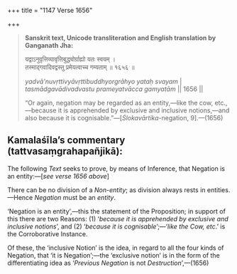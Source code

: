 +++
title = "1147 Verse 1656"

+++
> **Sanskrit text, Unicode transliteration and English translation by Ganganath Jha:** 
>
> यद्वाऽनुवृत्तिव्यावृत्तिबुद्ध्योर्ग्राह्यो यतः स्वयम् ।  
> तस्माद्गवादिवद्वस्तु प्रमेयत्वाच्च गम्यताम् ॥ १६५६ ॥ 
>
> *yadvā'nuvṛttivyāvṛttibuddhyorgrāhyo yataḥ svayam* \|  
> *tasmādgavādivadvastu prameyatvācca gamyatām* \|\| 1656 \|\| 
>
> “Or again, negation may be regarded as an entity,—like the cow, etc.,—because it is apprehended by exclusive and inclusive notions,—and also because it is cognisable.”—[*Ślokavārtika*-negation, 9].—(1656)



## Kamalaśīla’s commentary (tattvasaṃgrahapañjikā):

The following *Text* seeks to prove, by means of Inference, that Negation is an entity:—[*see verse 1656 above*]

There can be no division of a *Non-entity*; as division always rests in entities.—Hence *Negation* must be an *entity*.

‘Negation is an entity’,—this the statement of the Proposition; in support of this there are two Reasons: (1) ‘*because it is apprehended by exclusive and inclusive notions*’, and (2) ‘*because it is cognisable*’;—‘*like the Cow, etc*.’ is the Corroborative Instance.

Of these, the ‘inclusive Notion’ is the idea, in regard to all the four kinds of Negation, that ‘it is Negation’;—the ‘exclusive notion’ is in the form of the differentiating idea as ‘*Previous Negation* is not *Destruction*’,—(1656)


